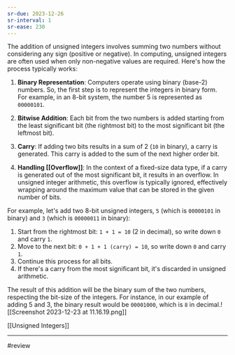 ```yaml
---
sr-due: 2023-12-26
sr-interval: 1
sr-ease: 230
---
```


The addition of unsigned integers involves summing two numbers without considering any sign (positive or negative). In computing, unsigned integers are often used when only non-negative values are required. Here's how the process typically works:

1. **Binary Representation**: Computers operate using binary (base-2) numbers. So, the first step is to represent the integers in binary form. For example, in an 8-bit system, the number 5 is represented as `00000101`.

2. **Bitwise Addition**: Each bit from the two numbers is added starting from the least significant bit (the rightmost bit) to the most significant bit (the leftmost bit).

3. **Carry**: If adding two bits results in a sum of 2 (`10` in binary), a carry is generated. This carry is added to the sum of the next higher order bit.

4. **Handling [[Overflow]]**: In the context of a fixed-size data type, if a carry is generated out of the most significant bit, it results in an overflow. In unsigned integer arithmetic, this overflow is typically ignored, effectively wrapping around the maximum value that can be stored in the given number of bits.

For example, let's add two 8-bit unsigned integers, `5` (which is `00000101` in binary) and `3` (which is `00000011` in binary):

1. Start from the rightmost bit: `1 + 1 = 10` (2 in decimal), so write down `0` and carry `1`.
2. Move to the next bit: `0 + 1 + 1 (carry) = 10`, so write down `0` and carry `1`.
3. Continue this process for all bits.
4. If there's a carry from the most significant bit, it's discarded in unsigned arithmetic.

The result of this addition will be the binary sum of the two numbers, respecting the bit-size of the integers. For instance, in our example of adding 5 and 3, the binary result would be `00001000`, which is `8` in decimal.![[Screenshot 2023-12-23 at 11.16.19.png]]

[[Unsigned Integers]]

---
#review
